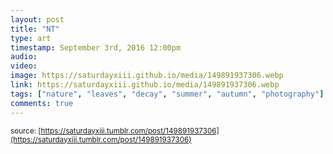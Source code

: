 ```yaml
---
layout: post
title: "NT"
type: art
timestamp: September 3rd, 2016 12:00pm
audio: 
video: 
image: https://saturdayxiii.github.io/media/149891937306.webp
link: https://saturdayxiii.github.io/media/149891937306.webp
tags: ["nature", "leaves", "decay", "summer", "autumn", "photography"]
comments: true
---
```


<small>source: [https://saturdayxiii.tumblr.com/post/149891937306](https://saturdayxiii.tumblr.com/post/149891937306)</small>